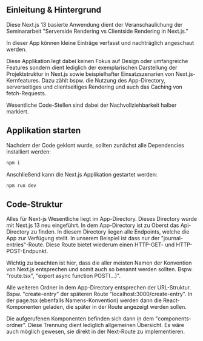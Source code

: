 ## Einleitung & Hintergrund

Diese Next.js 13 basierte Anwendung dient der Veranschaulichung der Seminararbeit "Serverside Rendering vs Clientside Rendering in Next.js."

In dieser App können kleine Einträge verfasst und nachträglich angeschaut werden.

Diese Applikation legt dabei keinen Fokus auf Design oder umfangreiche Features sondern dient lediglich der exemplarischen
Darstellung der Projektstruktur in Next.js sowie beispielhafter Einsatzszenarien von Next.js-Kernfeatures.
Dazu zählt bspw. die Nutzung des App-Directory, serverseitiges und clientseitiges Rendering und auch das Caching
von fetch-Requests.

Wesentliche Code-Stellen sind dabei der Nachvollziehbarkeit halber markiert.

## Applikation starten

Nachdem der Code geklont wurde, sollten zunächst alle Dependencies installiert werden:

```bash
npm i
```

Anschließend kann die Next.js Applikation gestartet werden:

```bash
npm run dev
```

## Code-Struktur

Alles für Next-js Wesentliche liegt im App-Directory. Dieses Directory wurde mit Next.js 13 neu eingeführt.
In dem App-Directory ist zu Oberst das Api-Directory zu finden. In diesem Directory liegen alle Endpoints, welche die App
zur Verfügung stellt. In unserem Beispiel ist dass nur der "journal-entries"-Route. Diese Route bietet wiederum einen HTTP-GET- und HTTP-POST-Endpunkt.

Wichtig zu beachten ist hier, dass die aller meisten Namen der Konvention von Next.js entsprechen und somit auch so benannt werden sollten.
Bspw. "route.tsx", "export async function POST(...)".

Alle weiteren Ordner in dem App-Directory entsprechen der URL-Struktur. Bspw. "create-entry" der späteren Route "localhost:3000/create-entry".
In der page.tsx (ebenfalls Namens-Konvention) werden dann die React-Komponenten geladen, die später in der Route angezeigt werden sollen.

Die aufgerufenen Komponenten befinden sich dann in dem "components-ordner". Diese Trennung dient lediglich allgemeinen Übersicht. Es wäre
auch möglich gewesen, sie direkt in der Next-Route zu implementieren.

